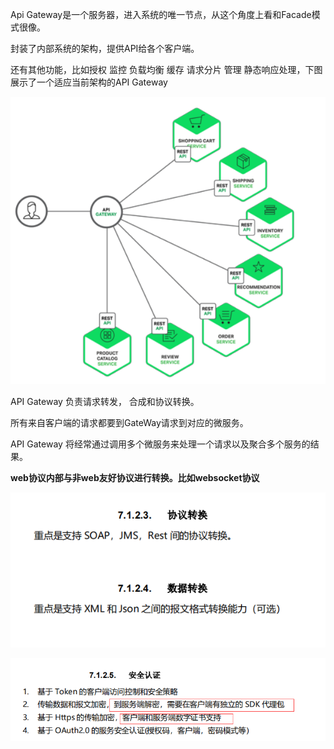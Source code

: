 Api Gateway是一个服务器，进入系统的唯一节点，从这个角度上看和Facade模式很像。

封装了内部系统的架构，提供API给各个客户端。

还有其他功能，比如授权 监控 负载均衡 缓存 请求分片 管理 静态响应处理，下图展示了一个适应当前架构的API Gateway

![image-20210224165405370](assets/image-20210224165405370.png)

API Gateway 负责请求转发， 合成和协议转换。

所有来自客户端的请求都要到GateWay请求到对应的微服务。

API Gateway 将经常通过调用多个微服务来处理一个请求以及聚合多个服务的结果。

**web协议内部与非web友好协议进行转换。比如websocket协议**

![image-20210224165638978](assets/image-20210224165638978.png)

![image-20210224165658579](assets/image-20210224165658579.png)